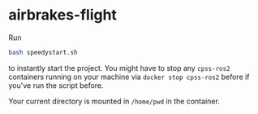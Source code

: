 # airbrakes-flight

Run

```bash
bash speedystart.sh
```

to instantly start the project. You might have to stop any `cpss-ros2`
containers running on your machine via `docker stop cpss-ros2` before if you've
run the script before.

Your current directory is mounted in `/home/pwd` in the container.
